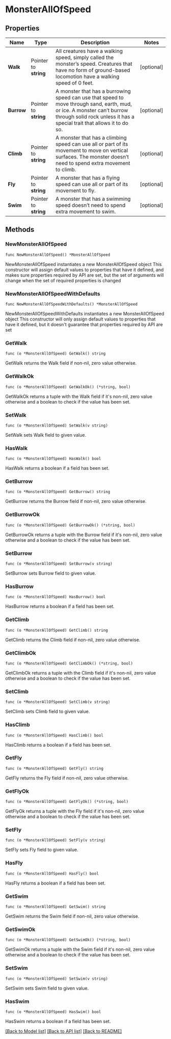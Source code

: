 # MonsterAllOfSpeed

## Properties

Name | Type | Description | Notes
------------ | ------------- | ------------- | -------------
**Walk** | Pointer to **string** | All creatures have a walking speed, simply called the monster’s speed. Creatures that have no form of ground-based locomotion have a walking speed of 0 feet. | [optional] 
**Burrow** | Pointer to **string** | A monster that has a burrowing speed can use that speed to move through sand, earth, mud, or ice. A monster can’t burrow through solid rock unless it has a special trait that allows it to do so. | [optional] 
**Climb** | Pointer to **string** | A monster that has a climbing speed can use all or part of its movement to move on vertical surfaces. The monster doesn’t need to spend extra movement to climb. | [optional] 
**Fly** | Pointer to **string** | A monster that has a flying speed can use all or part of its movement to fly. | [optional] 
**Swim** | Pointer to **string** | A monster that has a swimming speed doesn’t need to spend extra movement to swim. | [optional] 

## Methods

### NewMonsterAllOfSpeed

`func NewMonsterAllOfSpeed() *MonsterAllOfSpeed`

NewMonsterAllOfSpeed instantiates a new MonsterAllOfSpeed object
This constructor will assign default values to properties that have it defined,
and makes sure properties required by API are set, but the set of arguments
will change when the set of required properties is changed

### NewMonsterAllOfSpeedWithDefaults

`func NewMonsterAllOfSpeedWithDefaults() *MonsterAllOfSpeed`

NewMonsterAllOfSpeedWithDefaults instantiates a new MonsterAllOfSpeed object
This constructor will only assign default values to properties that have it defined,
but it doesn't guarantee that properties required by API are set

### GetWalk

`func (o *MonsterAllOfSpeed) GetWalk() string`

GetWalk returns the Walk field if non-nil, zero value otherwise.

### GetWalkOk

`func (o *MonsterAllOfSpeed) GetWalkOk() (*string, bool)`

GetWalkOk returns a tuple with the Walk field if it's non-nil, zero value otherwise
and a boolean to check if the value has been set.

### SetWalk

`func (o *MonsterAllOfSpeed) SetWalk(v string)`

SetWalk sets Walk field to given value.

### HasWalk

`func (o *MonsterAllOfSpeed) HasWalk() bool`

HasWalk returns a boolean if a field has been set.

### GetBurrow

`func (o *MonsterAllOfSpeed) GetBurrow() string`

GetBurrow returns the Burrow field if non-nil, zero value otherwise.

### GetBurrowOk

`func (o *MonsterAllOfSpeed) GetBurrowOk() (*string, bool)`

GetBurrowOk returns a tuple with the Burrow field if it's non-nil, zero value otherwise
and a boolean to check if the value has been set.

### SetBurrow

`func (o *MonsterAllOfSpeed) SetBurrow(v string)`

SetBurrow sets Burrow field to given value.

### HasBurrow

`func (o *MonsterAllOfSpeed) HasBurrow() bool`

HasBurrow returns a boolean if a field has been set.

### GetClimb

`func (o *MonsterAllOfSpeed) GetClimb() string`

GetClimb returns the Climb field if non-nil, zero value otherwise.

### GetClimbOk

`func (o *MonsterAllOfSpeed) GetClimbOk() (*string, bool)`

GetClimbOk returns a tuple with the Climb field if it's non-nil, zero value otherwise
and a boolean to check if the value has been set.

### SetClimb

`func (o *MonsterAllOfSpeed) SetClimb(v string)`

SetClimb sets Climb field to given value.

### HasClimb

`func (o *MonsterAllOfSpeed) HasClimb() bool`

HasClimb returns a boolean if a field has been set.

### GetFly

`func (o *MonsterAllOfSpeed) GetFly() string`

GetFly returns the Fly field if non-nil, zero value otherwise.

### GetFlyOk

`func (o *MonsterAllOfSpeed) GetFlyOk() (*string, bool)`

GetFlyOk returns a tuple with the Fly field if it's non-nil, zero value otherwise
and a boolean to check if the value has been set.

### SetFly

`func (o *MonsterAllOfSpeed) SetFly(v string)`

SetFly sets Fly field to given value.

### HasFly

`func (o *MonsterAllOfSpeed) HasFly() bool`

HasFly returns a boolean if a field has been set.

### GetSwim

`func (o *MonsterAllOfSpeed) GetSwim() string`

GetSwim returns the Swim field if non-nil, zero value otherwise.

### GetSwimOk

`func (o *MonsterAllOfSpeed) GetSwimOk() (*string, bool)`

GetSwimOk returns a tuple with the Swim field if it's non-nil, zero value otherwise
and a boolean to check if the value has been set.

### SetSwim

`func (o *MonsterAllOfSpeed) SetSwim(v string)`

SetSwim sets Swim field to given value.

### HasSwim

`func (o *MonsterAllOfSpeed) HasSwim() bool`

HasSwim returns a boolean if a field has been set.


[[Back to Model list]](../README.md#documentation-for-models) [[Back to API list]](../README.md#documentation-for-api-endpoints) [[Back to README]](../README.md)


